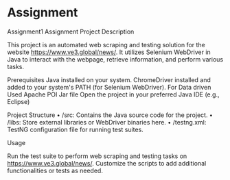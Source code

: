 # Assignment
Assignment1
Assignment Project Description

This project is an automated web scraping and testing solution for the website https://www.ve3.global/news/. It utilizes Selenium WebDriver in Java to interact with the webpage, retrieve information, and perform various tasks.

Prerequisites
Java installed on your system.
ChromeDriver installed and added to your system's PATH (for Selenium WebDriver).
For Data driven Used Apache POI Jar file
Open the project in your preferred Java IDE (e.g., Eclipse)

Project Structure • /src: Contains the Java source code for the project. • /libs: Store external libraries or WebDriver binaries here. • /testng.xml: TestNG configuration file for running test suites.

Usage

Run the test suite to perform web scraping and testing tasks on https://www.ve3.global/news/.
Customize the scripts to add additional functionalities or tests as needed.

